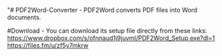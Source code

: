 "# PDF2Word-Converter -
PDF2Word converts PDF files into Word documents.

#Download -
You can download its setup file directly from these links:
https://www.dropbox.com/s/ofnnaud1j9juvml/PDF2Word_Setup.exe?dl=1
https://files.fm/u/zf5y7mkrw
